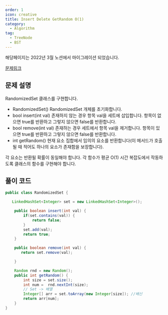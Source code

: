 ```yaml
---
order: 1
icon: creative
title: Insert Delete GetRandom O(1)
category:
  - Algorithm
tag:
  - TreeNode
  - BST
---
```


해당페이지는 2022년 3월 노션에서 마이그레이션 되었습니다.

[문제링크](https://leetcode.com/problems/balance-a-binary-search-tree/)

## 문제 설명

RandomizedSet 클래스를 구현합니다.

- RandomizedSet() RandomizedSet 개체를 초기화합니다.
- bool insert(int val) 존재하지 않는 경우 항목 val을 세트에 삽입합니다. 항목이 없으면 true를 반환하고 그렇지 않으면 false를 반환합니다.
- bool remove(int val) 존재하는 경우 세트에서 항목 val을 제거합니다. 항목이 있으면 true를 반환하고 그렇지 않으면 false를 반환합니다.
- int getRandom() 현재 요소 집합에서 임의의 요소를 반환합니다(이 메서드가 호출될 때 적어도 하나의 요소가 존재함을 보장합니다).

각 요소는 반환될 확률이 동일해야 합니다. 각 함수가 평균 O(1) 시간 복잡도에서 작동하도록 클래스의 함수를 구현해야 합니다.

## 풀이 코드

```java
public class RandomizedSet {

   LinkedHashSet<Integer> set = new LinkedHashSet<Integer>();

    public boolean insert(int val) {
        if(set.contains(val)) {
            return false;
        }
        set.add(val);
        return true;
    }

    public boolean remove(int val) {
       return set.remove(val);

    }

    Random rnd = new Random();
    public int getRandom() {
        int size = set.size();
        int num =  rnd.nextInt(size);
        // Set -> 배열
        Integer[] arr = set.toArray(new Integer[size]); //배신
        return arr[num];
    }
}
```
